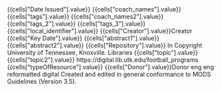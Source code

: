 <mods xmlns="http://www.loc.gov/mods/v3" xmlns:xsi="http://www.w3.org/2001/XMLSchema-instance" xsi:schemaLocation="http://www.loc.gov/mods/v3 http://www.loc.gov/standards/mods/v3/mods-3-5.xsd">
<originInfo><dateIssued>{{cells["Date Issued"].value}}</dateIssued></originInfo>
<subject><name><namePart>{{cells["coach_names"].value}}</namePart></name></subject>
<note displayLabel="Tags">{{cells["tags"].value}}</note>
<subject><name><namePart>{{cells["coach_names2"].value}}</namePart></name></subject>
<note displayLabel="Tags">{{cells["tags_2"].value}}</note>
<note displayLabel="Tags">{{cells["tags_3"].value}}</note>
<identifier type="filename">{{cells["local_identifier"].value}}</identifier>
<titleInfo><title>{{cells["Title"].value}}</title></titleInfo>
<name type="corporate"><namePart>{{cells["Creator"].value}}</namePart><role><roleTerm type="text" authority="marcrelators" valueURI="http://id.loc.gov/vocabulary/relators/cre.html">Creator</roleTerm></role></name>
<originInfo><dateCreated encoding="edtf" keyDate="yes" point="start">{{cells["Key Date"].value}}</dateCreated></originInfo>
<abstract>{{cells["abstract1"].value}}</abstract>
<abstract>{{cells["abstract2"].value}}</abstract>
<location><physicalLocation>{{cells["Repository"].value}}</physicalLocation></location>
<accessCondition type="use and reproduction" xlink="http://rightsstatements.org/vocab/InC/1.0/">In Copyright</accessCondition>
<recordInfo><recordContentSource>University of Tennessee, Knoxville. Libraries</recordContentSource></recordInfo>
<subject><topic>{{cells["topic"].value}}</topic></subject>
<subject><topic>{{cells["topic2"].value}}</topic></subject>
<relatedItem displayLabel="Project" type="host"><titleInfo><title>{{cells["Column 22"].value}}</title></titleInfo><location><url>https://digital.lib.utk.edu/football_programs</url></location></relatedItem>
<typeOfResource>{{cells["typeOfResource"].value}}</typeOfResource>
<name><namePart>{{cells["Donor"].value}}</namePart><role><roleTerm type="text" authority="marcrelators" valueURI="http://id.loc.gov/vocabulary/relators/dnr.html">Donor</roleTerm></role></name>
<languageOfCataloging><languageTerm type="code" authority="iso639-2b">eng</languageTerm></languageOfCataloging>
<language><languageTerm type="code" authority="iso639-2b">eng</languageTerm></language>
<physicalDescription><digitalOrigin>reformatted digital</digitalOrigin></physicalDescription>
<recordInfo><recordOrigin>Created and edited in general conformance to MODS Guidelines (Version 3.5).</recordOrigin></recordInfo>
</mods>